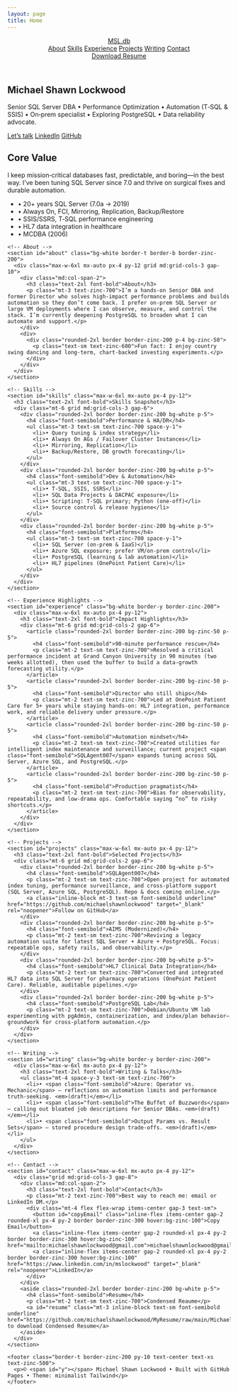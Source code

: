 ```yaml
---
layout: page
title: Home
---
```


<!-- Nav -->
  <header class="sticky top-0 z-50 bg-white/80 backdrop-blur border-b border-zinc-200">
    <div class="max-w-6xl mx-auto flex items-center justify-between px-4 py-3">
      <a href="#top" class="font-extrabold tracking-tight text-lg">MSL<span class="text-zinc-400">.db</span></a>
      <nav class="hidden md:flex gap-6 text-sm">
        <a href="#about" class="hover:text-zinc-600">About</a>
        <a href="#skills" class="hover:text-zinc-600">Skills</a>
        <a href="#experience" class="hover:text-zinc-600">Experience</a>
        <a href="#projects" class="hover:text-zinc-600">Projects</a>
        <a href="#writing" class="hover:text-zinc-600">Writing</a>
        <a href="#contact" class="hover:text-zinc-600">Contact</a>
      </nav>
      <a href="#resume" class="no-print inline-flex items-center gap-2 rounded-xl px-4 py-2 text-sm font-semibold border border-zinc-300 hover:bg-zinc-100">Download Resume</a>
    </div>
  </header>

  <!-- Hero -->
  <main id="top" class="relative">
    <section class="max-w-6xl mx-auto px-4 pt-16 pb-12">
      <div class="grid md:grid-cols-2 gap-10 items-center">
        <div>
          <h1 class="text-4xl md:text-4xl font-extrabold tracking-tight leading-tight">
            Michael Shawn Lockwood
          </h1>
          <p class="mt-3 text-lg text-zinc-600">
            Senior SQL Server DBA • Performance Optimization • Automation (T‑SQL & SSIS) • On‑prem specialist • Exploring PostgreSQL • Data reliability advocate.
          </p>
          <div class="mt-5 flex flex-wrap items-center gap-3 text-sm">
            <a class="inline-flex items-center gap-2 rounded-xl px-4 py-2 border border-zinc-300 hover:bg-zinc-100" href="#contact">Let’s talk</a>
            <a class="inline-flex items-center gap-2 rounded-xl px-4 py-2 border border-zinc-300 hover:bg-zinc-100" href="https://www.linkedin.com/in/mslockwood" target="_blank" rel="noopener">LinkedIn</a>
            <a class="inline-flex items-center gap-2 rounded-xl px-4 py-2 border border-zinc-300 hover:bg-zinc-100" href="https://github.com/michaelshawnlockwood" target="_blank" rel="noopener">GitHub</a>
          </div>
        </div>
        <div class="md:justify-self-end">
          <div class="rounded-3xl border border-zinc-200 p-6 bg-white shadow-sm">
            <h2 class="font-semibold">Core Value</h2>
            <p class="mt-2 text-zinc-600">I keep mission‑critical databases fast, predictable, and boring—in the best way. I’ve been tuning SQL Server since 7.0 and thrive on surgical fixes and durable automation.</p>
            <ul class="mt-4 space-y-2 text-zinc-700 text-sm">
              <li>• 20+ years SQL Server (7.0a → 2019)</li>
              <li>• Always On, FCI, Mirroring, Replication, Backup/Restore</li>
              <li>• SSIS/SSRS, T‑SQL performance engineering</li>
              <li>• HL7 data integration in healthcare</li>
              <li>• MCDBA (2006)</li>
            </ul>
          </div>
        </div>
      </div>
    </section>

    <!-- About -->
    <section id="about" class="bg-white border-t border-b border-zinc-200">
      <div class="max-w-6xl mx-auto px-4 py-12 grid md:grid-cols-3 gap-10">
        <div class="md:col-span-2">
          <h3 class="text-2xl font-bold">About</h3>
          <p class="mt-3 text-zinc-700">I’m a hands‑on Senior DBA and former Director who solves high‑impact performance problems and builds automation so they don’t come back. I prefer on‑prem SQL Server or large VM deployments where I can observe, measure, and control the stack. I’m currently deepening PostgreSQL to broaden what I can automate and support.</p>
        </div>
        <div>
          <div class="rounded-2xl border border-zinc-200 p-4 bg-zinc-50">
            <p class="text-sm text-zinc-600">Fun fact: I enjoy country swing dancing and long‑term, chart‑backed investing experiments.</p>
          </div>
        </div>
      </div>
    </section>

    <!-- Skills -->
    <section id="skills" class="max-w-6xl mx-auto px-4 py-12">
      <h3 class="text-2xl font-bold">Skills Snapshot</h3>
      <div class="mt-6 grid md:grid-cols-3 gap-6">
        <div class="rounded-2xl border border-zinc-200 bg-white p-5">
          <h4 class="font-semibold">Performance & HA/DR</h4>
          <ul class="mt-3 text-sm text-zinc-700 space-y-1">
            <li>• Query tuning & index strategy</li>
            <li>• Always On AGs / Failover Cluster Instances</li>
            <li>• Mirroring, Replication</li>
            <li>• Backup/Restore, DB growth forecasting</li>
          </ul>
        </div>
        <div class="rounded-2xl border border-zinc-200 bg-white p-5">
          <h4 class="font-semibold">Dev & Automation</h4>
          <ul class="mt-3 text-sm text-zinc-700 space-y-1">
            <li>• T‑SQL, SSIS, SSRS</li>
            <li>• SQL Data Projects & DACPAC exposure</li>
            <li>• Scripting: T‑SQL primary; Python (one‑off)</li>
            <li>• Source control & release hygiene</li>
          </ul>
        </div>
        <div class="rounded-2xl border border-zinc-200 bg-white p-5">
          <h4 class="font-semibold">Platforms</h4>
          <ul class="mt-3 text-sm text-zinc-700 space-y-1">
            <li>• SQL Server (on‑prem & IaaS)</li>
            <li>• Azure SQL exposure; prefer VM/on‑prem control</li>
            <li>• PostgreSQL (learning & lab automation)</li>
            <li>• HL7 pipelines (OnePoint Patient Care)</li>
          </ul>
        </div>
      </div>
    </section>

    <!-- Experience Highlights -->
    <section id="experience" class="bg-white border-y border-zinc-200">
      <div class="max-w-6xl mx-auto px-4 py-12">
        <h3 class="text-2xl font-bold">Impact Highlights</h3>
        <div class="mt-6 grid md:grid-cols-2 gap-6">
          <article class="rounded-2xl border border-zinc-200 bg-zinc-50 p-5">
            <h4 class="font-semibold">90‑minute performance rescue</h4>
            <p class="mt-2 text-sm text-zinc-700">Resolved a critical performance incident at Grand Canyon University in 90 minutes (two weeks allotted), then used the buffer to build a data‑growth forecasting utility.</p>
          </article>
          <article class="rounded-2xl border border-zinc-200 bg-zinc-50 p-5">
            <h4 class="font-semibold">Director who still ships</h4>
            <p class="mt-2 text-sm text-zinc-700">Led at OnePoint Patient Care for 5+ years while staying hands‑on: HL7 integration, performance work, and reliable delivery under pressure.</p>
          </article>
          <article class="rounded-2xl border border-zinc-200 bg-zinc-50 p-5">
            <h4 class="font-semibold">Automation mindset</h4>
            <p class="mt-2 text-sm text-zinc-700">Created utilities for intelligent index maintenance and surveillance; current project <span class="font-semibold">SQLAgent007</span> expands tuning across SQL Server, Azure SQL, and PostgreSQL.</p>
          </article>
          <article class="rounded-2xl border border-zinc-200 bg-zinc-50 p-5">
            <h4 class="font-semibold">Production pragmatist</h4>
            <p class="mt-2 text-sm text-zinc-700">Bias for observability, repeatability, and low‑drama ops. Comfortable saying “no” to risky shortcuts.</p>
          </article>
        </div>
      </div>
    </section>

    <!-- Projects -->
    <section id="projects" class="max-w-6xl mx-auto px-4 py-12">
      <h3 class="text-2xl font-bold">Selected Projects</h3>
      <div class="mt-6 grid md:grid-cols-2 gap-6">
        <div class="rounded-2xl border border-zinc-200 bg-white p-5">
          <h4 class="font-semibold">SQLAgent007</h4>
          <p class="mt-2 text-sm text-zinc-700">Open project for automated index tuning, performance surveillance, and cross‑platform support (SQL Server, Azure SQL, PostgreSQL). Repo & docs coming online.</p>
          <a class="inline-block mt-3 text-sm font-semibold underline" href="https://github.com/michaelshawnlockwood" target="_blank" rel="noopener">Follow on GitHub</a>
        </div>
        <div class="rounded-2xl border border-zinc-200 bg-white p-5">
          <h4 class="font-semibold">AIMS (Modernized)</h4>
          <p class="mt-2 text-sm text-zinc-700">Reviving a legacy automation suite for latest SQL Server + Azure + PostgreSQL. Focus: repeatable ops, safety rails, and observability.</p>
        </div>
        <div class="rounded-2xl border border-zinc-200 bg-white p-5">
          <h4 class="font-semibold">HL7 Clinical Data Integration</h4>
          <p class="mt-2 text-sm text-zinc-700">Converted and integrated HL7 data into SQL Server for pharmacy operations (OnePoint Patient Care). Reliable, auditable pipelines.</p>
        </div>
        <div class="rounded-2xl border border-zinc-200 bg-white p-5">
          <h4 class="font-semibold">PostgreSQL Lab</h4>
          <p class="mt-2 text-sm text-zinc-700">Debian/Ubuntu VM lab experimenting with pgAdmin, containerization, and index/plan behavior—groundwork for cross‑platform automation.</p>
        </div>
      </div>
    </section>

    <!-- Writing -->
    <section id="writing" class="bg-white border-y border-zinc-200">
      <div class="max-w-6xl mx-auto px-4 py-12">
        <h3 class="text-2xl font-bold">Writing & Talks</h3>
        <ul class="mt-4 space-y-3 text-sm text-zinc-700">
          <li>• <span class="font-semibold">Azure: Operator vs. Mechanic</span> — reflections on automation limits and performance truth‑seeking. <em>(draft)</em></li>
          <li>• <span class="font-semibold">The Buffet of Buzzwords</span> — calling out bloated job descriptions for Senior DBAs. <em>(draft)</em></li>
          <li>• <span class="font-semibold">Output Params vs. Result Sets</span> — stored procedure design trade‑offs. <em>(draft)</em></li>
        </ul>
      </div>
    </section>

    <!-- Contact -->
    <section id="contact" class="max-w-6xl mx-auto px-4 py-12">
      <div class="grid md:grid-cols-3 gap-8">
        <div class="md:col-span-2">
          <h3 class="text-2xl font-bold">Contact</h3>
          <p class="mt-2 text-zinc-700">Best way to reach me: email or LinkedIn DM.</p>
          <div class="mt-4 flex flex-wrap items-center gap-3 text-sm">
            <button id="copyEmail" class="inline-flex items-center gap-2 rounded-xl px-4 py-2 border border-zinc-300 hover:bg-zinc-100">Copy Email</button>
            <a class="inline-flex items-center gap-2 rounded-xl px-4 py-2 border border-zinc-300 hover:bg-zinc-100" href="mailto:michaelshawnlockwood@gmail.com">michaelshawnlockwood@gmail.com</a>
            <a class="inline-flex items-center gap-2 rounded-xl px-4 py-2 border border-zinc-300 hover:bg-zinc-100" href="https://www.linkedin.com/in/mslockwood" target="_blank" rel="noopener">LinkedIn</a>
          </div>
        </div>
        <aside class="rounded-2xl border border-zinc-200 bg-white p-5">
          <h4 class="font-semibold">Resume</h4>
          <p class="mt-2 text-sm text-zinc-700">Condensed Reaume</p>
          <a id="resume" class="mt-3 inline-block text-sm font-semibold underline" href="https://github.com/michaelshawnlockwood/MyResume/raw/main/MichaelLockwood_CondensedResume.pdf">Click to download Condensed Resume</a>
        </aside>
      </div>
    </section>

    <footer class="border-t border-zinc-200 py-10 text-center text-xs text-zinc-500">
      <p>© <span id="y"></span> Michael Shawn Lockwood • Built with GitHub Pages • Theme: minimalist Tailwind</p>
    </footer>
  </main>

  <script>
    // Year
    document.getElementById('y').textContent = new Date().getFullYear();
    // Copy email
    document.getElementById('copyEmail').addEventListener('click', () => {
      navigator.clipboard.writeText('michaelshawnlockwood@gmail.com');
      const btn = document.getElementById('copyEmail');
      btn.textContent = 'Copied!';
      setTimeout(() => (btn.textContent = 'Copy Email'), 1600);
    });
  </script>
